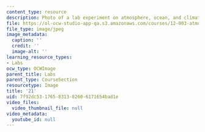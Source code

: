 ```yaml
---
content_type: resource
description: Photo of a lab experiment on atmosphere, ocean, and climate dynamics.
file: https://ol-ocw-studio-app-qa.s3.amazonaws.com/courses/12-003-atmosphere-ocean-and-climate-dynamics-fall-2008/7f92dc531765831382606171654bad1e_21.jpg
file_type: image/jpeg
image_metadata:
  caption: ''
  credit: ''
  image-alt: ''
learning_resource_types:
- Labs
ocw_type: OCWImage
parent_title: Labs
parent_type: CourseSection
resourcetype: Image
title: '21'
uid: 7f92dc53-1765-8313-8260-6171654bad1e
video_files:
  video_thumbnail_file: null
video_metadata:
  youtube_id: null
---
```


